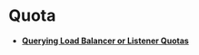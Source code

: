 # Quota<a name="EN-US_TOPIC_0096561520"></a>

-   **[Querying Load Balancer or Listener Quotas](querying-load-balancer-or-listener-quotas-classic.md)**  


